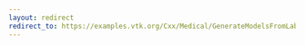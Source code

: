 ```yaml
---
layout: redirect
redirect_to: https://examples.vtk.org/Cxx/Medical/GenerateModelsFromLabels/
---
```

